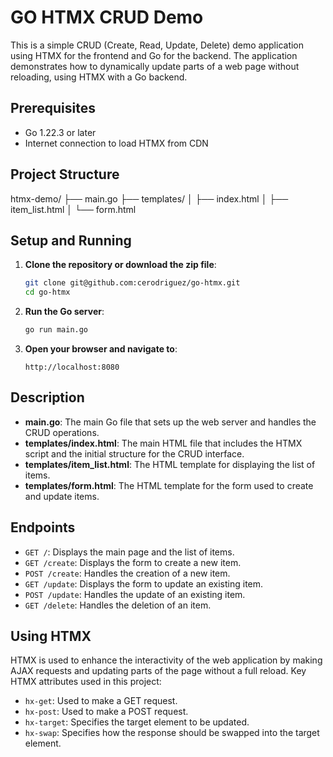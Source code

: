 # GO HTMX CRUD Demo

This is a simple CRUD (Create, Read, Update, Delete) demo application using HTMX for the frontend and Go for the backend. The application demonstrates how to dynamically update parts of a web page without reloading, using HTMX with a Go backend.

## Prerequisites

- Go 1.22.3 or later
- Internet connection to load HTMX from CDN

## Project Structure
htmx-demo/
├── main.go
├── templates/
│ ├── index.html
│ ├── item_list.html
│ └── form.html


## Setup and Running

1. **Clone the repository or download the zip file**:
    ```sh
    git clone git@github.com:cerodriguez/go-htmx.git
    cd go-htmx
    ```

2. **Run the Go server**:
    ```sh
    go run main.go
    ```

3. **Open your browser and navigate to**:
    ```
    http://localhost:8080
    ```

## Description

- **main.go**: The main Go file that sets up the web server and handles the CRUD operations.
- **templates/index.html**: The main HTML file that includes the HTMX script and the initial structure for the CRUD interface.
- **templates/item_list.html**: The HTML template for displaying the list of items.
- **templates/form.html**: The HTML template for the form used to create and update items.

## Endpoints

- `GET /`: Displays the main page and the list of items.
- `GET /create`: Displays the form to create a new item.
- `POST /create`: Handles the creation of a new item.
- `GET /update`: Displays the form to update an existing item.
- `POST /update`: Handles the update of an existing item.
- `GET /delete`: Handles the deletion of an item.

## Using HTMX

HTMX is used to enhance the interactivity of the web application by making AJAX requests and updating parts of the page without a full reload. Key HTMX attributes used in this project:
- `hx-get`: Used to make a GET request.
- `hx-post`: Used to make a POST request.
- `hx-target`: Specifies the target element to be updated.
- `hx-swap`: Specifies how the response should be swapped into the target element.

